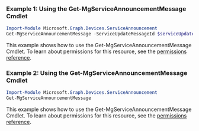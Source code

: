 ### Example 1: Using the Get-MgServiceAnnouncementMessage Cmdlet
```powershell
Import-Module Microsoft.Graph.Devices.ServiceAnnouncement
Get-MgServiceAnnouncementMessage -ServiceUpdateMessageId $serviceUpdateMessageId
```
This example shows how to use the Get-MgServiceAnnouncementMessage Cmdlet.
To learn about permissions for this resource, see the [permissions reference](/graph/permissions-reference).
### Example 2: Using the Get-MgServiceAnnouncementMessage Cmdlet
```powershell
Import-Module Microsoft.Graph.Devices.ServiceAnnouncement
Get-MgServiceAnnouncementMessage
```
This example shows how to use the Get-MgServiceAnnouncementMessage Cmdlet.
To learn about permissions for this resource, see the [permissions reference](/graph/permissions-reference).
